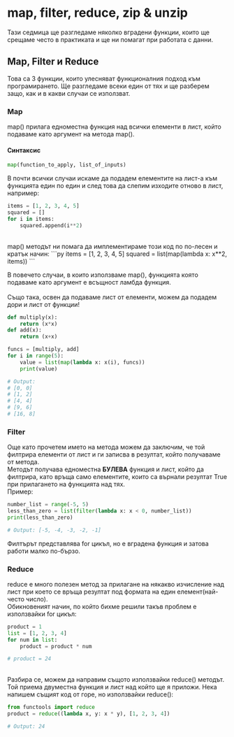# map, filter, reduce, zip & unzip
Тази седмица ще разгледаме няколко вградени функции, които ще срещаме често в практиката и ще ни помагат при работата с данни.
## Map, Filter и Reduce
Това са 3 функции, които улесняват функционалния подход към програмирането. Ще разгледаме всеки един от тях и ще разберем защо, как и в какви случаи се използват.

### Map
map() прилага едноместна функция над всички елементи в лист, който подаваме като аргумент на метода map().
#### Синтаксис
```py
map(function_to_apply, list_of_inputs)
```
В почти всички случаи искаме да подадем елементите на лист-а към функцията един по един и след това да слепим изходите отново в лист, например:
```py
items = [1, 2, 3, 4, 5]
squared = []
for i in items:
    squared.append(i**2)
```
<br>
map() методът ни помага да имплементираме този код по по-лесен и кратък начин:
```py
items = [1, 2, 3, 4, 5]
squared = list(map(lambda x: x**2, items))
```

В повечето случаи, в които използваме map(), функцията която подаваме като аргумент е всъщност ламбда функция.
<br><br>
Също така, освен да подаваме лист от елементи, можем да подадем дори и лист от функции!

```py
def multiply(x):
    return (x*x)
def add(x):
    return (x+x)

funcs = [multiply, add]
for i in range(5):
    value = list(map(lambda x: x(i), funcs))
    print(value)

# Output:
# [0, 0]
# [1, 2]
# [4, 4]
# [9, 6]
# [16, 8]
```

### Filter
Още като прочетем името на метода можем да заключим, че той филтрира елементи от лист и ги записва в резултат, който получаваме от метода.<br>
Методът получава едноместна <b>БУЛЕВА</b> функция и лист, който да филтрира, като връща само елементите, които са върнали резултат True при прилагането на функцията над тях.<br>
Пример: 

```py
number_list = range(-5, 5)
less_than_zero = list(filter(lambda x: x < 0, number_list))
print(less_than_zero)

# Output: [-5, -4, -3, -2, -1]
```

Филтърът представлява for цикъл, но е вградена функция и затова работи малко по-бързо.

### Reduce
reduce е много полезен метод за прилагане на някакво изчисление над лист при което се връща резултат под формата на един елемент(най-често число).<br>
Обикновеният начин, по който бихме решили такъв проблем е използвайки for цикъл:
```py
product = 1
list = [1, 2, 3, 4]
for num in list:
    product = product * num

# product = 24
```
<br>
Разбира се, можем да направим същото използвайки reduce() методът.<br>
Той приема двуместна функция и лист над който ще я приложи. Нека напишем същият код от горе, но използвайки reduce():

```py
from functools import reduce
product = reduce((lambda x, y: x * y), [1, 2, 3, 4])

# Output: 24
```